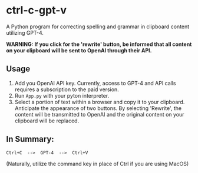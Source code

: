 # ctrl-c-gpt-v
A Python program for correcting spelling and grammar in clipboard content utilizing GPT-4.

**WARNING: If you click for the 'rewrite' button, be informed that all content on your clipboard will be sent to OpenAI through their API.**

## Usage
1. Add you OpenAI API key. Currently, access to GPT-4 and API calls requires a subscription to the paid version.
2. Run `App.py` with your pyton interpreter.
3. Select a portion of text within a browser and copy it to your clipboard. Anticipate the appearance of two buttons. By selecting 'Rewrite', the content will be transmitted to OpenAI and the original content on your clipboard will be replaced.

## In Summary:

`Ctrl+C  -->  GPT-4  -->  Ctrl+V`

(Naturally, utilize the command key in place of Ctrl if you are using MacOS)
